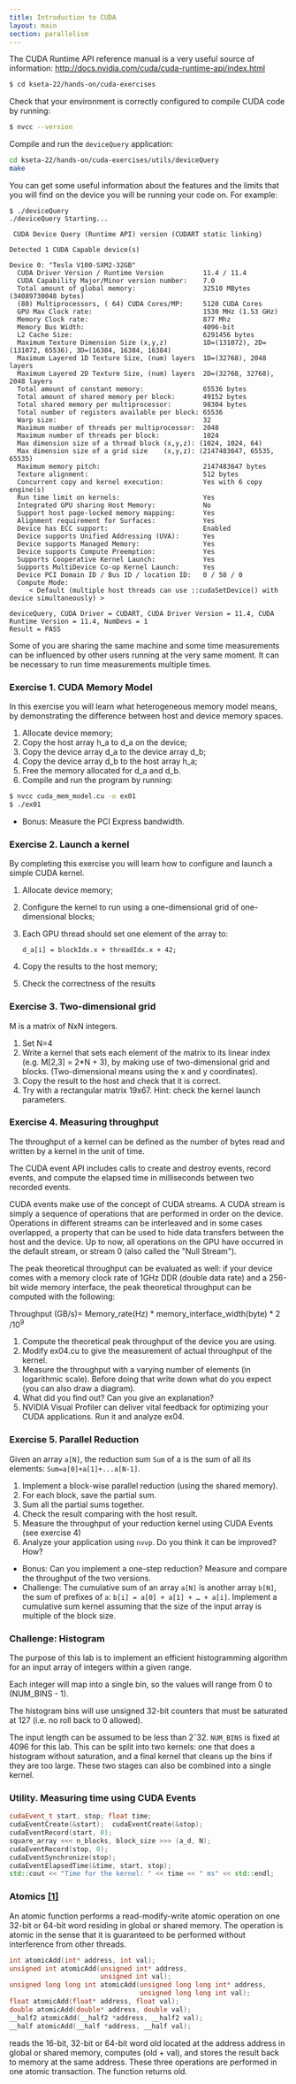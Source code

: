 ```yaml
---
title: Introduction to CUDA
layout: main
section: parallelism
---
```



The CUDA Runtime API reference manual is a very useful source of information:
<a href="http://docs.nvidia.com/cuda/cuda-runtime-api/index.html" target="_blank">http://docs.nvidia.com/cuda/cuda-runtime-api/index.html</a>

```bash
$ cd kseta-22/hands-on/cuda-exercises
```


Check that your environment is correctly configured to compile CUDA code by running:
```bash
$ nvcc --version
```

Compile and run the `deviceQuery` application:
```bash
cd kseta-22/hands-on/cuda-exercises/utils/deviceQuery
make
```

You can get some useful information about the features and the limits that you will find on the device you will be running your code on. For example:
```
$ ./deviceQuery 
./deviceQuery Starting...

 CUDA Device Query (Runtime API) version (CUDART static linking)

Detected 1 CUDA Capable device(s)

Device 0: "Tesla V100-SXM2-32GB"
  CUDA Driver Version / Runtime Version          11.4 / 11.4
  CUDA Capability Major/Minor version number:    7.0
  Total amount of global memory:                 32510 MBytes (34089730048 bytes)
  (80) Multiprocessors, ( 64) CUDA Cores/MP:     5120 CUDA Cores
  GPU Max Clock rate:                            1530 MHz (1.53 GHz)
  Memory Clock rate:                             877 Mhz
  Memory Bus Width:                              4096-bit
  L2 Cache Size:                                 6291456 bytes
  Maximum Texture Dimension Size (x,y,z)         1D=(131072), 2D=(131072, 65536), 3D=(16384, 16384, 16384)
  Maximum Layered 1D Texture Size, (num) layers  1D=(32768), 2048 layers
  Maximum Layered 2D Texture Size, (num) layers  2D=(32768, 32768), 2048 layers
  Total amount of constant memory:               65536 bytes
  Total amount of shared memory per block:       49152 bytes
  Total shared memory per multiprocessor:        98304 bytes
  Total number of registers available per block: 65536
  Warp size:                                     32
  Maximum number of threads per multiprocessor:  2048
  Maximum number of threads per block:           1024
  Max dimension size of a thread block (x,y,z): (1024, 1024, 64)
  Max dimension size of a grid size    (x,y,z): (2147483647, 65535, 65535)
  Maximum memory pitch:                          2147483647 bytes
  Texture alignment:                             512 bytes
  Concurrent copy and kernel execution:          Yes with 6 copy engine(s)
  Run time limit on kernels:                     Yes
  Integrated GPU sharing Host Memory:            No
  Support host page-locked memory mapping:       Yes
  Alignment requirement for Surfaces:            Yes
  Device has ECC support:                        Enabled
  Device supports Unified Addressing (UVA):      Yes
  Device supports Managed Memory:                Yes
  Device supports Compute Preemption:            Yes
  Supports Cooperative Kernel Launch:            Yes
  Supports MultiDevice Co-op Kernel Launch:      Yes
  Device PCI Domain ID / Bus ID / location ID:   0 / 58 / 0
  Compute Mode:
     < Default (multiple host threads can use ::cudaSetDevice() with device simultaneously) >

deviceQuery, CUDA Driver = CUDART, CUDA Driver Version = 11.4, CUDA Runtime Version = 11.4, NumDevs = 1
Result = PASS
```


Some of you are sharing the same machine and some time measurements can be influenced by other users running at the very same moment. It can be necessary to run time measurements multiple times.


### Exercise 1. CUDA Memory Model
In this exercise you will learn what heterogeneous memory model means, by demonstrating the difference between host and device memory spaces.
1. Allocate device memory;
2. Copy the host array h_a to d_a on the device;
3. Copy the device array d_a to the device array d_b;
4. Copy the device array d_b to the host array h_a;
5. Free the memory allocated for d_a and d_b.
6. Compile and run the program by running:

```bash
$ nvcc cuda_mem_model.cu -o ex01
$ ./ex01
```

* Bonus: Measure the PCI Express bandwidth.

### Exercise 2. Launch a kernel
By completing this exercise you will learn how to configure and launch a simple CUDA kernel.

1. Allocate device memory;
2. Configure the kernel to run using a one-dimensional grid of one-dimensional blocks;
3. Each GPU thread should set one element of the array to:

   `d_a[i] = blockIdx.x + threadIdx.x + 42;`
4. Copy the results to the host memory;
5. Check the correctness of the results

### Exercise 3. Two-dimensional grid
M is a matrix of NxN integers.
1. Set N=4
2. Write a kernel that sets each element of the matrix to its linear index (e.g. M[2,3] = 2*N + 3), by making use of two-dimensional grid and blocks. (Two-dimensional means using the x and y coordinates).
3. Copy the result to the host and check that it is correct.
4. Try with a rectangular matrix 19x67. Hint: check the kernel launch parameters.


### Exercise 4. Measuring throughput
The throughput of a kernel can be defined as the number of bytes read and written by a kernel in the unit of time.

The CUDA event API includes calls to create and destroy events, record events, and compute the elapsed time in milliseconds between two recorded events.

CUDA events make use of the concept of CUDA streams. A CUDA stream is simply a sequence of operations that are performed in order on the device. Operations in different streams can be interleaved and in some cases overlapped, a property that can be used to hide data transfers between the host and the device. Up to now, all operations on the GPU have occurred in the default stream, or stream 0 (also called the "Null Stream").

The peak theoretical throughput can be evaluated as well: if your device comes with a memory clock rate of 1GHz DDR (double data rate) and a 256-bit wide memory interface, the peak theoretical throughput can be computed with the following:

Throughput (GB/s)= Memory_rate(Hz) * memory_interface_width(byte) * 2 /10<sup>9</sup>

1. Compute the theoretical peak throughput of the device you are using.
2. Modify ex04.cu to give the measurement of actual throughput of the kernel.
3. Measure the throughput with a varying number of elements (in logarithmic scale). Before doing that write down what do you expect (you can also draw a diagram).
4. What did you find out? Can you give an explanation?
5. NVIDIA Visual Profiler can deliver vital feedback for optimizing your CUDA applications.
Run it and analyze ex04.


### Exercise 5. Parallel Reduction
Given an array `a[N]`, the reduction sum `Sum` of a is the sum of all its elements: `Sum=a[0]+a[1]+...a[N-1]`.
1. Implement a block-wise parallel reduction (using the shared memory).
2. For each block, save the partial sum.
3. Sum all the partial sums together.
4. Check the result comparing with the host result.
5. Measure the throughput of your reduction kernel using CUDA Events (see exercise 4)
6. Analyze your application using `nvvp`. Do you think it can be improved? How?
* Bonus: Can you implement a one-step reduction? Measure and compare the throughput of the two versions.
* Challenge: The cumulative sum of an array `a[N]` is another array `b[N]`, the sum of prefixes of `a`:
`b[i] = a[0] + a[1] + … + a[i]`. Implement a cumulative sum kernel assuming that the size of the input array is multiple of the block size.

### Challenge: Histogram

The purpose of this lab is to implement an efficient histogramming algorithm for an input array of integers within a given range.

Each integer will map into a single bin, so the values will range from 0 to (NUM_BINS - 1).

The histogram bins will use unsigned 32-bit counters that must be saturated at 127 (i.e. no roll back to 0 allowed).

The input length can be assumed to be less than 2ˆ32. `NUM_BINS` is fixed at 4096 for this lab.
This can be split into two kernels: one that does a histogram without saturation, and a final kernel that cleans up the bins if they are too large. These two stages can also be combined into a single kernel.

### Utility. Measuring time using CUDA Events
```C++
cudaEvent_t start, stop; float time;
cudaEventCreate(&start);  cudaEventCreate(&stop);
cudaEventRecord(start, 0);
square_array <<< n_blocks, block_size >>> (a_d, N);
cudaEventRecord(stop, 0);
cudaEventSynchronize(stop);
cudaEventElapsedTime(&time, start, stop);
std::cout << "Time for the kernel: " << time << " ms" << std::endl;
```



### Atomics <a href="https://docs.nvidia.com/cuda/cuda-c-programming-guide/index.html#atomic-functions" target="_blank">[1]</a>

An atomic function performs a read-modify-write atomic operation on one 32-bit or 64-bit word residing in global or shared memory.
The operation is atomic in the sense that it is guaranteed to be performed without interference from other threads.


```C++
int atomicAdd(int* address, int val);
unsigned int atomicAdd(unsigned int* address,
                       unsigned int val);
unsigned long long int atomicAdd(unsigned long long int* address,
                                 unsigned long long int val);
float atomicAdd(float* address, float val);
double atomicAdd(double* address, double val);
__half2 atomicAdd(__half2 *address, __half2 val);
__half atomicAdd(__half *address, __half val);
```

reads the 16-bit, 32-bit or 64-bit word old located at the address address in global or shared memory, computes (old + val), and stores the result back to memory at the same address. These three operations are performed in one atomic transaction. The function returns old.



